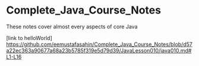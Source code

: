 # Complete_Java_Course_Notes
These notes cover almost every aspects of core Java

[link to helloWorld] https://github.com/eemustafasahin/Complete_Java_Course_Notes/blob/d57a22ec363a90677a68a23b5785f319e5d79d39/JavaLesson010/java010.md#L1-L16

